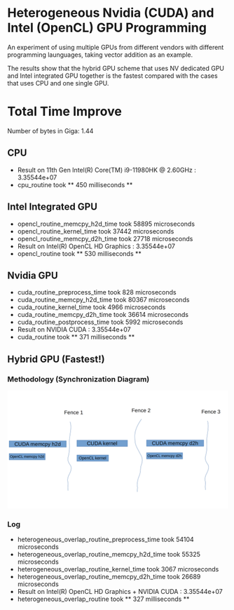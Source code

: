 # Heterogeneous Nvidia (CUDA) and Intel (OpenCL) GPU Programming

An experiment of using multiple GPUs from different vendors with different programming launguages, taking vector addition as an example. 

The results show that the hybrid GPU scheme that uses NV dedicated GPU and Intel integrated GPU together is the fastest compared with the cases that uses CPU and one single GPU.

# Total Time Improve
Number of bytes in Giga: 1.44

## CPU
- Result on 11th Gen Intel(R) Core(TM) i9-11980HK @ 2.60GHz : 3.35544e+07
- cpu_routine took ** 450 milliseconds **

## Intel Integrated GPU
- opencl_routine_memcpy_h2d_time took 58895 microseconds
- opencl_routine_kernel_time took 37442 microseconds
- opencl_routine_memcpy_d2h_time took 27718 microseconds
- Result on Intel(R) OpenCL HD Graphics  : 3.35544e+07
- opencl_routine took ** 530 milliseconds **

## Nvidia GPU
- cuda_routine_preprocess_time took 828 microseconds
- cuda_routine_memcpy_h2d_time took 80367 microseconds
- cuda_routine_kernel_time took 4966 microseconds
- cuda_routine_memcpy_d2h_time took 36614 microseconds
- cuda_routine_postprocess_time took 5992 microseconds
- Result on NVIDIA CUDA : 3.35544e+07
- cuda_routine took ** 371 milliseconds **

## Hybrid GPU (Fastest!)
### Methodology (Synchronization Diagram)
![](./method.png "_Synchronization Diagram_")
### Log
- heterogeneous_overlap_routine_preprocess_time took 54104 microseconds
- heterogeneous_overlap_routine_memcpy_h2d_time took 55325 microseconds
- heterogeneous_overlap_routine_kernel_time took 3067 microseconds
- heterogeneous_overlap_routine_memcpy_d2h_time took 26689 microseconds
- Result on Intel(R) OpenCL HD Graphics + NVIDIA CUDA : 3.35544e+07
- heterogeneous_overlap_routine took ** 327 milliseconds **
